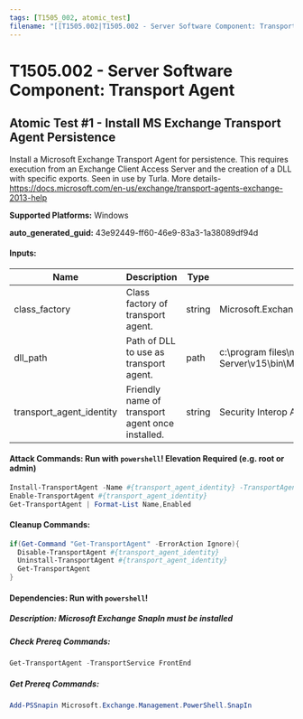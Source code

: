 ```yaml
---
tags: [T1505_002, atomic_test]
filename: "[[T1505.002|T1505.002 - Server Software Component: Transport Agent]]"
---
```

# T1505.002 - Server Software Component: Transport Agent

## Atomic Test #1 - Install MS Exchange Transport Agent Persistence
Install a Microsoft Exchange Transport Agent for persistence. This requires execution from an Exchange Client Access Server and the creation of a DLL with specific exports. Seen in use by Turla.
More details- https://docs.microsoft.com/en-us/exchange/transport-agents-exchange-2013-help

**Supported Platforms:** Windows


**auto_generated_guid:** 43e92449-ff60-46e9-83a3-1a38089df94d





#### Inputs:
| Name | Description | Type | Default Value |
|------|-------------|------|---------------|
| class_factory | Class factory of transport agent. | string | Microsoft.Exchange.Security.Interop.SecurityInteropAgentFactory|
| dll_path | Path of DLL to use as transport agent. | path | c:&#92;program files&#92;microsoft&#92;Exchange Server&#92;v15&#92;bin&#92;Microsoft.Exchange.Security.Interop.dll|
| transport_agent_identity | Friendly name of transport agent once installed. | string | Security Interop Agent|


#### Attack Commands: Run with `powershell`!  Elevation Required (e.g. root or admin) 


```powershell
Install-TransportAgent -Name #{transport_agent_identity} -TransportAgentFactory #{class_factory} -AssemblyPath #{dll_path}
Enable-TransportAgent #{transport_agent_identity}
Get-TransportAgent | Format-List Name,Enabled
```

#### Cleanup Commands:
```powershell
if(Get-Command "Get-TransportAgent" -ErrorAction Ignore){
  Disable-TransportAgent #{transport_agent_identity}
  Uninstall-TransportAgent #{transport_agent_identity}
  Get-TransportAgent
}
```



#### Dependencies:  Run with `powershell`!
##### Description: Microsoft Exchange SnapIn must be installed
##### Check Prereq Commands:
```powershell
Get-TransportAgent -TransportService FrontEnd
```
##### Get Prereq Commands:
```powershell
Add-PSSnapin Microsoft.Exchange.Management.PowerShell.SnapIn
```




<br/>
